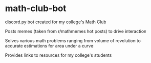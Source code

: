 # math-club-bot
discord.py bot created for my college's Math Club



Posts memes (taken from r/mathmemes hot posts) to drive interaction

Solves various math problems ranging from volume of revolution to accurate estimations for area under a curve

Provides links to resources for my college's students
